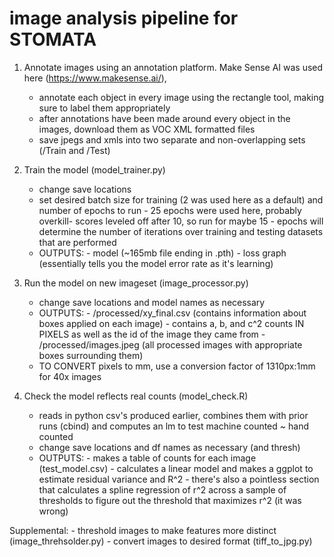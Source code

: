 
# image analysis pipeline for STOMATA


1) Annotate images using an annotation platform. Make Sense AI was used here (https://www.makesense.ai/), 
      - annotate each object in every image using the rectangle tool, making sure to label them appropriately
      - after annotations have been made around every object in the images, download them as VOC XML formatted files
      - save jpegs and xmls into two separate and non-overlapping sets (/Train and /Test)

2) Train the model (model_trainer.py)
      - change save locations
      - set desired batch size for training (2 was used here as a default) and number of epochs to run 
            - 25 epochs were used here, probably overkill- scores leveled off after 10, so run for maybe 15
            - epochs will determine the number of iterations over training and testing datasets that are performed
     - OUTPUTS:
            - model (~165mb file ending in .pth)
            - loss graph (essentially tells you the model error rate as it's learning)

3) Run the model on new imageset (image_processor.py)
      - change save locations and model names as necessary
      - OUTPUTS:
            - /processed/xy_final.csv (contains information about boxes applied on each image)
                    - contains a, b, and c^2 counts IN PIXELS as well as the id of the image they came from 
            - /processed/images.jpeg (all processed images with appropriate boxes surrounding them)
      - TO CONVERT pixels to mm, use a conversion factor of 1310px:1mm for 40x images

4) Check the model reflects real counts (model_check.R)
      - reads in python csv's produced earlier, combines them with prior runs (cbind) and computes an lm to test machine counted ~ hand counted
      - change save locations and df names as necessary (and thresh)
      - OUTPUTS:
            - makes a table of counts for each image (test_model.csv)
            - calculates a linear model and makes a ggplot to estimate residual variance and R^2
            - there's also a pointless section that calculates a spline regression of r^2 across a sample of thresholds to figure out the threshold that maximizes r^2 (it was wrong)


Supplemental:
      - threshold images to make features more distinct (image_threhsolder.py)
      - convert images to desired format (tiff_to_jpg.py)